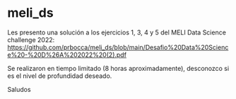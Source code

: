 # meli_ds

Les presento una solución a los ejercicios 1, 3, 4 y 5 del MELI Data Science challenge 2022: https://github.com/prbocca/meli_ds/blob/main/Desafio%20Data%20Science%20-%20D%26A%202022%20(2).pdf


Se realizaron en tiempo limitado (8 horas aproximadamente), desconozco si es el nivel de profundidad deseado.

Saludos
